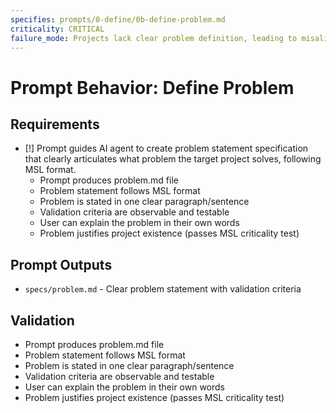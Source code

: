 ```yaml
---
specifies: prompts/0-define/0b-define-problem.md
criticality: CRITICAL
failure_mode: Projects lack clear problem definition, leading to misaligned solutions
---
```


# Prompt Behavior: Define Problem

## Requirements
- [!] Prompt guides AI agent to create problem statement specification that clearly articulates what problem the target project solves, following MSL format.
  - Prompt produces problem.md file
  - Problem statement follows MSL format
  - Problem is stated in one clear paragraph/sentence
  - Validation criteria are observable and testable
  - User can explain the problem in their own words
  - Problem justifies project existence (passes MSL criticality test)

## Prompt Outputs

- `specs/problem.md` - Clear problem statement with validation criteria

## Validation

- Prompt produces problem.md file
- Problem statement follows MSL format
- Problem is stated in one clear paragraph/sentence
- Validation criteria are observable and testable
- User can explain the problem in their own words
- Problem justifies project existence (passes MSL criticality test)
